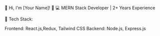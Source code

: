🚀 Hi, I'm [Your Name]! 👋
💻 MERN Stack Developer | 2+ Years Experience

🔹 Tech Stack:

Frontend: React.js,Redux, Tailwind CSS
Backend: Node.js, Express.js

